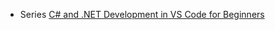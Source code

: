- Series [C# and .NET Development in VS Code for Beginners](https://youtube.com/playlist?list=PLdo4fOcmZ0oWUrumb503vY3v6O3u3P4rW&si=bw7SbgRI6_kWFd-H)